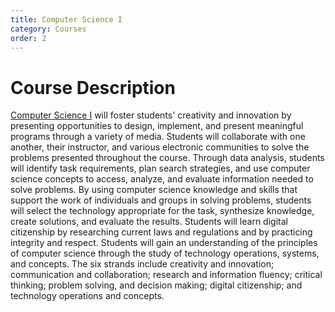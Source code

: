 ```yaml
---
title: Computer Science I
category: Courses
order: 2
---
```

# Course Description

[Computer Science I](https://texreg.sos.state.tx.us/public/readtac$ext.TacPage?sl=R&app=9&p_dir=&p_rloc=&p_tloc=&p_ploc=&pg=1&p_tac=&ti=19&pt=2&ch=127&rl=788) will foster students' creativity and innovation by presenting opportunities to design, implement, and present meaningful programs through a variety of media. Students will collaborate with one another, their instructor, and various electronic communities to solve the problems presented throughout the
course. Through data analysis, students will identify task requirements, plan search strategies, and use computer science concepts to access, analyze, and evaluate information needed to solve problems. By using computer science knowledge and skills that support the work of individuals and groups in solving problems, students will select the technology appropriate for the task, synthesize knowledge, create solutions, and evaluate the results.
Students will learn digital citizenship by researching current laws and regulations and by practicing integrity and respect. Students will gain an understanding of the principles of computer science through the study of technology operations, systems, and concepts. The six strands include creativity and innovation; communication and collaboration; research and information fluency; critical thinking; problem solving, and decision making; digital citizenship; and technology operations and concepts.
